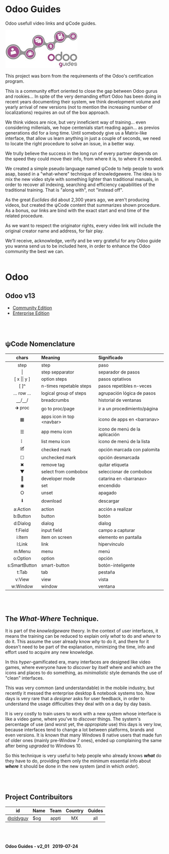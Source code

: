 # Odoo Guides
Odoo usefull video links and &#x03C8;Code guides.

![Odoo usefull links & guides in &#x03C8;Code](/img/logo_odoo_guides_mini.jpg)

This project was born from the requirements of the Odoo's certification program.

This is a community effort oriented to close the gap between Odoo gurus and rookies... In spite of the very demanding effort Odoo has been doing in recent years documenting their system, we think development volume and yearly arrival of new versions (not to mention the increasing number of localizations) requires an out of the box approach.

We think videos are nice, but very inneficient way of training... even considering millenials, we hope centenials start reading again... as previos generations did for a long time.  Until somebody give us a Matrix-like interface, that allow us learn anything in just a couple of seconds, we need to locate the right procedure to solve an issue, in a better way.

We trully believe the success in the long run of every partner depends on the speed they could move their info, from where it is, to where it's needed.

We created a simple pseudo language named &#x03C8;Code to help people to work asap, based in a "what-where" technique of knowledgewere.  The idea is to mix the new video style with something lighter than traditional manuals, in order to recover all indexing, searching and efficiency capabilities of the traditional training. That is "along with", not "instead off".

As the great _Euclides_ did about 2,300 years ago, we aren't producing videos, but created the &#x03C8;Code content that summarizes shown procedure.  As a bonus, our links are bind with the exact start and end time of the related procedure.

As we want to respect the originator rights, every video link will include the original creator name and address, for fair play.

We'll receive, acknowledge, verify and be very grateful for any Odoo guide you wanna send us to be included here, in order to enhance the Odoo community the best we can.<br><br>

# Odoo

## Odoo v13
- [Community Edition](/o13/ce/o13-ce-guides_menu.md)
- [Enterprise Edition](/o13/ee/o13-ee-guides_menu.md)

<br><br>
## &#x03C8;Code Nomenclature

| chars | Meaning | Significado |
| :---: | :--- | :--- |
| step | step | paso |
| \| | step sepparator | separador de pasos |
| \[ x \|\| y \] | option steps | pasos optativos |
| \[ \]&#x207F; | n-times repetable steps | pasos repetibles n-veces |
| &#x2026; row &#x2026; | logical group of steps | agrupación lógica de pasos |
| &#x23BD;/&#x23BD;/ | breadcrumbs | historial de ventanas |
| &#x1F872; proc | go to proc/page | ir a un procedimiento/página |
| &#x25A6; | apps icon in top \<navbar\> | icono de apps en \<barranav\> |
| &#x2630; | app menu icon | icono de menú de la aplicación |
| &#x2807; | list menu icon | icono de menú de la lista |
| &#x1F5F9; | checked mark | opción marcada con palomita |
| &#x2610; | unchecked mark | opción desmarcada |
| &#x2716; | remove tag | quitar etiqueta |
| &#x25BC; | select from combobox | seleccionar de combobox |
| &#x1F41E; | developer mode | catarina en \<barranav\> |
| &#x25C9; | set | encendido |
| &#x2B58; | unset | apagado |
| **&#x2B73;** | download | descargar |
| a:Action | action | acción a realizar |
| b:Button | button | botón |
| d:Dialog | dialog | dialog |
| f:Field | input field | campo a capturar |
| i:Item | item on screen | elemento en pantalla |
| l:Link | link | hipervínculo |
| m:Menu | menu | menú |
| o:Option | option | opción |
| s:SmartButton | smart-button | botón-inteligente |
| t:Tab | tab | pestaña |
| v:View | view | vista |
| w:Window | window | ventana |

<br><br>
## The _What-Where_ Technique.
It is part of the _knowledgeware_ theory.  In the context of user interfaces, it means the training can be reduced to explain only _what_ to do and _where_ to do it.  This assume the user already know _why_ to do it, and there for it doesn't need to be part of the explanation, minimizing the time, info and effort used to acquire any new knowledge.  

In this _hyper_-gamificated era, many interfaces are designed like video games, where everyone have to _discover_ by itself where and which are the icons and places to do something, as _minimalistic_ style demands the use of "clean" interfaces.  

This was very common (and understandable) in the mobile industry, but recently it messed the enterprise desktop & notebook systems too.  Now days is very rare that a _designer_ asks for user feedback, in order to understand the usage difficulties they deal with on a day by day basis.  

It is very costly to train users to work with a new system whose interface is like a video game, where you've to _discover_ things.  The system's percentage of use (and worst yet, the _appropiate_ use) this days is very low, because interfaces tend to change a lot between platforms, brands and even versions.  It is known that many Windows 8 native users that made fun of older ones (mainly pre-Window 7 ones), ended up complaining the same after being _upgraded_ to Windows 10.  

So this technique is very useful to help people who already knows **_what_** do they have to do, providing them only the minimum essential info about **_where_** it should be done in the new system (and in which _order_).


<br><br>
## Project Contribuitors

| id | Name | Team | Country | Guides |
| :---: | :--- | :---: | :---: | :---: |
| [@oldyguy](mailto:pcode@appti.mx) | $og | appti | MX | all |

<br><br>
#### Odoo Guides - v2_01 &nbsp; 2019-07-24
 
